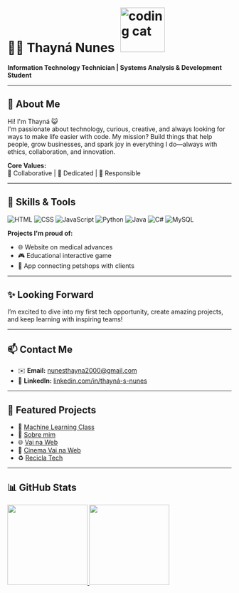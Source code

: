 # 👩‍💻 Thayná Nunes &nbsp;<img src="https://media.giphy.com/media/JIX9t2j0ZTN9S/giphy.gif" alt="coding cat" width="100px">

**Information Technology Technician | Systems Analysis & Development Student**  

---

## 🌸 About Me

Hi! I'm Thayná 😺  
I'm passionate about technology, curious, creative, and always looking for ways to make life easier with code. My mission? Build things that help people, grow businesses, and spark joy in everything I do—always with ethics, collaboration, and innovation.  

**Core Values:**  
💖 Collaborative | 💪 Dedicated | 🐾 Responsible  

---

## 🚀 Skills & Tools

![HTML](https://img.shields.io/badge/HTML-orange?style=for-the-badge&logo=html5)
![CSS](https://img.shields.io/badge/CSS-blue?style=for-the-badge&logo=css3)
![JavaScript](https://img.shields.io/badge/JS-yellow?style=for-the-badge&logo=javascript)
![Python](https://img.shields.io/badge/Python-3776AB?style=for-the-badge&logo=python)
![Java](https://img.shields.io/badge/Java-red?style=for-the-badge&logo=java)
![C#](https://img.shields.io/badge/C%23-239120?style=for-the-badge&logo=c-sharp)
![MySQL](https://img.shields.io/badge/MySQL-00758F?style=for-the-badge&logo=mysql)

**Projects I'm proud of:**  
- 🌐 Website on medical advances  
- 🎮 Educational interactive game  
- 🐶 App connecting petshops with clients

---

## ✨ Looking Forward

I’m excited to dive into my first tech opportunity, create amazing projects, and keep learning with inspiring teams!  

---

## 📫 Contact Me

- ✉️ **Email:** [nunesthayna2000@gmail.com](mailto:nunesthayna2000@gmail.com)  
- 🔗 **LinkedIn:** [linkedin.com/in/thayná-s-nunes](https://www.linkedin.com/in/thayn%C3%A1-s-nunes/)  

---

## 📌 Featured Projects

- 🤖 [Machine Learning Class](https://github.com/thaysnuns/machine-learning-class)  
- 💖 [Sobre mim](https://github.com/thaysnuns/Sobremim)  
- 🌐 [Vai na Web](https://github.com/thaysnuns/VainaWeb)  
- 🍿 [Cinema Vai na Web](https://github.com/thaysnuns/CineVNW)  
- ♻️ [Recicla Tech](https://github.com/thaysnuns/reciclaTechVNW)
  
---

## 📊 GitHub Stats

<a href="https://github.com/thaysnuns">
  <img loading="lazy" height="180em" src="https://github-readme-stats.vercel.app/api/top-langs/?username=thaysnuns&layout=compact&langs_count=7&theme=dracula"/>
  <img loading="lazy" height="180em" src="https://github-readme-stats.vercel.app/api?username=thaysnuns&show_icons=true&theme=dracula&include_all_commits=true&count_private=true"/>
</a>
